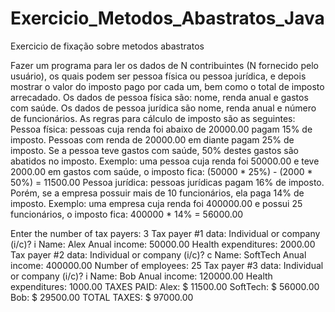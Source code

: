 # Exercicio_Metodos_Abastratos_Java
 Exercicio de fixação sobre metodos abastratos
 
 Fazer um programa para ler os dados de N contribuintes (N fornecido pelo usuário), os quais
podem ser pessoa física ou pessoa jurídica, e depois mostrar o valor do imposto pago por cada um,
bem como o total de imposto arrecadado.
Os dados de pessoa física são: nome, renda anual e gastos com saúde. Os dados de pessoa jurídica
são nome, renda anual e número de funcionários. As regras para cálculo de imposto são as
seguintes:
Pessoa física: pessoas cuja renda foi abaixo de 20000.00 pagam 15% de imposto. Pessoas com
renda de 20000.00 em diante pagam 25% de imposto. Se a pessoa teve gastos com saúde, 50%
destes gastos são abatidos no imposto.
Exemplo: uma pessoa cuja renda foi 50000.00 e teve 2000.00 em gastos com saúde, o imposto
fica: (50000 * 25%) - (2000 * 50%) = 11500.00
Pessoa jurídica: pessoas jurídicas pagam 16% de imposto. Porém, se a empresa possuir mais de 10
funcionários, ela paga 14% de imposto.
Exemplo: uma empresa cuja renda foi 400000.00 e possui 25 funcionários, o imposto fica:
400000 * 14% = 56000.00



Enter the number of tax payers: 3
Tax payer #1 data:
Individual or company (i/c)? i
Name: Alex
Anual income: 50000.00
Health expenditures: 2000.00
Tax payer #2 data:
Individual or company (i/c)? c
Name: SoftTech
Anual income: 400000.00
Number of employees: 25
Tax payer #3 data:
Individual or company (i/c)? i
Name: Bob
Anual income: 120000.00
Health expenditures: 1000.00
TAXES PAID:
Alex: $ 11500.00
SoftTech: $ 56000.00
Bob: $ 29500.00
TOTAL TAXES: $ 97000.00
